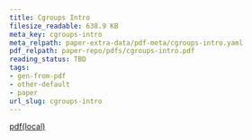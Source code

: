 ```yaml
---
title: Cgroups Intro
filesize_readable: 638.9 KB
meta_key: cgroups-intro
meta_relpath: paper-extra-data/pdf-meta/cgroups-intro.yaml
pdf_relpath: paper-repo/pdfs/cgroups-intro.pdf
reading_status: TBD
tags:
- gen-from-pdf
- other-default
- paper
url_slug: cgroups-intro
---
```


[pdf(local)](../../paper-repo/pdfs/cgroups-intro.pdf)
